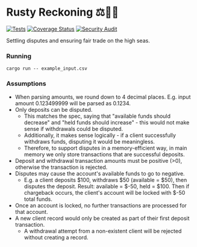 # Rusty Reckoning ⚖️🏴‍☠️
[![Tests](https://github.com/KasparasMasiukas/rusty-reckoning/actions/workflows/tests.yml/badge.svg)](https://github.com/KasparasMasiukas/rusty-reckoning/actions/workflows/tests.yml)
[![Coverage Status](https://coveralls.io/repos/github/KasparasMasiukas/rusty-reckoning/badge.svg?branch=master)](https://coveralls.io/github/KasparasMasiukas/rusty-reckoning?branch=master)
[![Security Audit](https://github.com/KasparasMasiukas/rusty-reckoning/actions/workflows/security.yml/badge.svg)](https://github.com/KasparasMasiukas/rusty-reckoning/actions/workflows/security.yml)

Settling disputes and ensuring fair trade on the high seas. 

### Running
```
cargo run -- example_input.csv
```

### Assumptions
* When parsing amounts, we round down to 4 decimal places. E.g. input amount 0.123499999 will be parsed as 0.1234.
* Only deposits can be disputed.
    * This matches the spec, saying that "available funds should decrease" and "held funds should increase" - this would not make sense if withdrawals could be disputed.
    * Additionally, it makes sense logically - if a client successfully withdraws funds, disputing it would be meaningless.
    * Therefore, to support disputes in a memory-efficient way, in main memory we only store transactions that are successful deposits.
* Deposit and withdrawal transaction amounts must be positive (>0), otherwise the transaction is rejected.
* Disputes may cause the account's available funds to go to negative.
    * E.g. a client deposits $100, withdraws $50 (available = $50), then disputes the deposit. Result: available = $-50, held = $100. Then if chargeback occurs, the client's account will be locked with $-50 total funds.
* Once an account is locked, no further transactions are processed for that account.
* A new client record would only be created as part of their first deposit transaction.
    * A withdrawal attempt from a non-existent client will be rejected without creating a record.